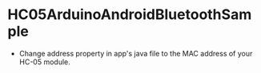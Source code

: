 # HC05ArduinoAndroidBluetoothSample

- Change address property in app's java file to the MAC address of your HC-05 module.
